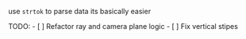 use `strtok` to parse data its basically easier


TODO:
    - [ ] Refactor ray and camera plane logic
    - [ ] Fix vertical stipes
